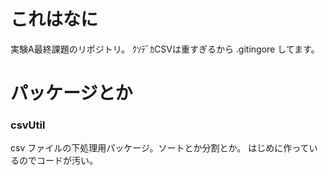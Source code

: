 # これはなに
実験A最終課題のリポジトリ。
ｸｿﾃﾞｶCSVは重すぎるから .gitingore してます。

# パッケージとか
### csvUtil
csv ファイルの下処理用パッケージ。ソートとか分割とか。
はじめに作っているのでコードが汚い。